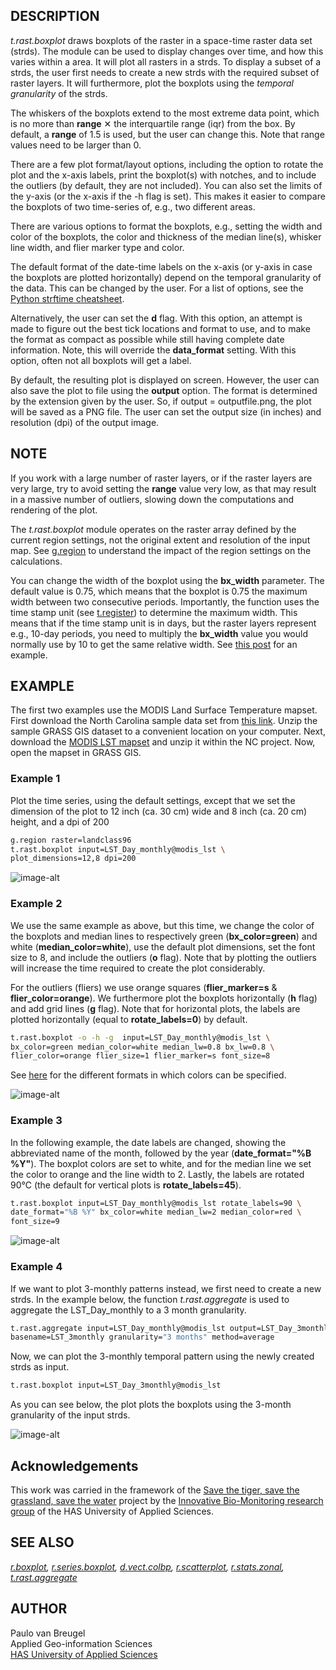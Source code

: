 ## DESCRIPTION

*t.rast.boxplot* draws boxplots of the raster in a space-time raster
data set (strds). The module can be used to display changes over time,
and how this varies within a area. It will plot all rasters in a strds.
To display a subset of a strds, the user first needs to create a new
strds with the required subset of raster layers. It will furthermore,
plot the boxplots using the *temporal granularity* of the strds.

The whiskers of the boxplots extend to the most extreme data point,
which is no more than **range** ✕ the interquartile range (iqr) from the
box. By default, a **range** of 1.5 is used, but the user can change
this. Note that range values need to be larger than 0.

There are a few plot format/layout options, including the option to
rotate the plot and the x-axis labels, print the boxplot(s) with
notches, and to include the outliers (by default, they are not
included). You can also set the limits of the y-axis (or the x-axis if
the -h flag is set). This makes it easier to compare the boxplots of two
time-series of, e.g., two different areas.

There are various options to format the boxplots, e.g., setting the
width and color of the boxplots, the color and thickness of the median
line(s), whisker line width, and flier marker type and color.

The default format of the date-time labels on the x-axis (or y-axis in
case the boxplots are plotted horizontally) depend on the temporal
granularity of the data. This can be changed by the user. For a list of
options, see the [Python strftime cheatsheet](https://strftime.org/).

Alternatively, the user can set the **d** flag. With this option, an
attempt is made to figure out the best tick locations and format to use,
and to make the format as compact as possible while still having
complete date information. Note, this will override the **data\_format**
setting. With this option, often not all boxplots will get a label.

By default, the resulting plot is displayed on screen. However, the user
can also save the plot to file using the **output** option. The format
is determined by the extension given by the user. So, if output =
outputfile.png, the plot will be saved as a PNG file. The user can set
the output size (in inches) and resolution (dpi) of the output image.

## NOTE

If you work with a large number of raster layers, or if the raster
layers are very large, try to avoid setting the **range** value very
low, as that may result in a massive number of outliers, slowing down
the computations and rendering of the plot.

The *t.rast.boxplot* module operates on the raster array defined by the
current region settings, not the original extent and resolution of the
input map. See
[g.region](https://grass.osgeo.org/grass-stable/manuals/r.univar.html)
to understand the impact of the region settings on the calculations.

You can change the width of the boxplot using the **bx\_width**
parameter. The default value is 0.75, which means that the boxplot is
0.75 the maximum width between two consecutive periods. Importantly, the
function uses the time stamp unit (see
[t.register](https://grass.osgeo.org/grass-stable/manuals/t.register.html))
to determine the maximum width. This means that if the time stamp unit
is in days, but the raster layers represent e.g., 10-day periods, you
need to multiply the **bx\_width** value you would normally use by 10 to
get the same relative width. See [this
post](https://ecodiv.earth/post/drawing-boxplots-of-raster-values/) for
an example.

## EXAMPLE

The first two examples use the MODIS Land Surface Temperature mapset.
First download the North Carolina sample data set from [this
link](https://grass.osgeo.org/download/data/#NorthCarolinaDataset).
Unzip the sample GRASS GIS dataset to a convenient location on your
computer. Next, download the [MODIS LST
mapset](https://grass.osgeo.org/sampledata/north_carolina/nc_spm_mapset_modis2015_2016_lst_grass8.zip)
and unzip it within the NC project. Now, open the mapset in GRASS GIS.

### Example 1

Plot the time series, using the default settings, except that we set the
dimension of the plot to 12 inch (ca. 30 cm) wide and 8 inch (ca. 20 cm)
height, and a dpi of 200

```sh
g.region raster=landclass96
t.rast.boxplot input=LST_Day_monthly@modis_lst \
plot_dimensions=12,8 dpi=200
```

![image-alt](t_rast_boxplot_01.png)

### Example 2

We use the same example as above, but this time, we change the color of
the boxplots and median lines to respectively green
(**bx\_color=green**) and white (**median\_color=white**), use the
default plot dimensions, set the font size to 8, and include the
outliers (**o** flag). Note that by plotting the outliers will increase
the time required to create the plot considerably.

For the outliers (fliers) we use orange squares (**flier\_marker=s** &
**flier\_color=orange**). We furthermore plot the boxplots horizontally
(**h** flag) and add grid lines (**g** flag). Note that for horizontal
plots, the labels are plotted horizontally (equal to
**rotate\_labels=0**) by default.

```sh
t.rast.boxplot -o -h -g  input=LST_Day_monthly@modis_lst \
bx_color=green median_color=white median_lw=0.8 bx_lw=0.8 \
flier_color=orange flier_size=1 flier_marker=s font_size=8
```

See [here](https://matplotlib.org/stable/tutorials/colors/colors.html)
for the different formats in which colors can be specified.

![image-alt](t_rast_boxplot_02.png)

### Example 3

In the following example, the date labels are changed, showing the
abbreviated name of the month, followed by the year (**date\_format="%B
%Y"**). The boxplot colors are set to white, and for the median line we
set the color to orange and the line width to 2. Lastly, the labels are
rotated 90℃ (the default for vertical plots is **rotate\_labels=45**).

```sh
t.rast.boxplot input=LST_Day_monthly@modis_lst rotate_labels=90 \
date_format="%B %Y" bx_color=white median_lw=2 median_color=red \
font_size=9
```

![image-alt](t_rast_boxplot_03.png)

### Example 4

If we want to plot 3-monthly patterns instead, we first need to create a
new strds. In the example below, the function *t.rast.aggregate* is used
to aggregate the LST\_Day\_monthly to a 3 month granularity.

```sh
t.rast.aggregate input=LST_Day_monthly@modis_lst output=LST_Day_3monthly \
basename=LST_3monthly granularity="3 months" method=average
```

Now, we can plot the 3-monthly temporal pattern using the newly created
strds as input.

```sh
t.rast.boxplot input=LST_Day_3monthly@modis_lst
```

As you can see below, the plot plots the boxplots using the 3-month
granularity of the input strds.

![image-alt](t_rast_boxplot_04.png)

## Acknowledgements

This work was carried in the framework of the [Save the tiger, save the
grassland, save the water](https://savethetiger.nl/) project by the
[Innovative Bio-Monitoring research
group](https://www.has.nl/en/has-research/research-groups/innovative-bio-monitoring-research-group)
of the HAS University of Applied Sciences.

## SEE ALSO

*[r.boxplot](https://grass.osgeo.org/grass-stable/manuals/addons/r.boxplot.html),
[r.series.boxplot](https://grass.osgeo.org/grass-stable/manuals/addons/r.series.boxplot.html),
[d.vect.colbp](https://grass.osgeo.org/grass-stable/manuals/addons/d.vect.colbp.html),
[r.scatterplot](https://grass.osgeo.org/grass-stable/manuals/addons/r.scatterplot.html),
[r.stats.zonal](https://grass.osgeo.org/grass-stable/manuals/r.stats.zonal.html),
[t.rast.aggregate](https://grass.osgeo.org/grass-stable/manuals/t.rast.aggregate.html)*

## AUTHOR

Paulo van Breugel  
Applied Geo-information Sciences  
[HAS University of Applied Sciences](https://www.hasuniversity.nl/)
